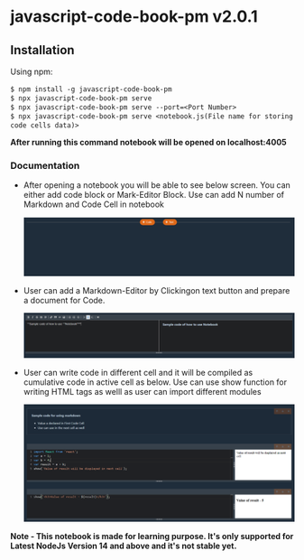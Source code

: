 # javascript-code-book-pm v2.0.1

## Installation

Using npm: 

```
$ npm install -g javascript-code-book-pm
$ npx javascript-code-book-pm serve
$ npx javascript-code-book-pm serve --port=<Port Number>
$ npx javascript-code-book-pm serve <notebook.js(File name for storing code cells data)>
```

**After running this command notebook will be opened on localhost:4005**

### Documentation

- After opening a notebook you will be able to see below screen. You can either add code block or Mark-Editor Block. Use can add N number of Markdown and Code Cell in notebook

   ![](Design-mocks/Homepage.PNG)   

- User can add a Markdown-Editor by Clickingon text button and prepare a document for Code.

  ![](Design-mocks/markd-down.PNG)
  
- User can write code in different cell and it will be compiled as cumulative code in active cell as below. Use can use show function for writing HTML tags as welll as user can import different modules

  ![](Design-mocks/code-cells-dynamic.PNG)
  
**Note - This notebook is made for learning purpose. It's only supported for Latest NodeJs Version 14 and above and it's not stable yet.**



